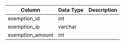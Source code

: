 | Column           | Data Type | Description |
| ---------------- | --------- | ----------- |
| exemption_id     | int       |             |
| exemption_ip     | varchar   |             |
| exemption_amount | int       |             |